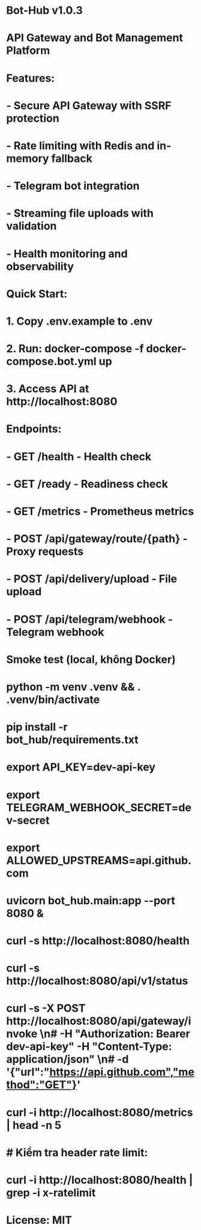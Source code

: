 # Bot-Hub v1.0.3

# API Gateway and Bot Management Platform

# Features:
# - Secure API Gateway with SSRF protection
# - Rate limiting with Redis and in-memory fallback
# - Telegram bot integration
# - Streaming file uploads with validation
# - Health monitoring and observability

# Quick Start:
# 1. Copy .env.example to .env
# 2. Run: docker-compose -f docker-compose.bot.yml up
# 3. Access API at http://localhost:8080

# Endpoints:
# - GET /health - Health check
# - GET /ready - Readiness check
# - GET /metrics - Prometheus metrics
# - POST /api/gateway/route/{path} - Proxy requests
# - POST /api/delivery/upload - File upload
# - POST /api/telegram/webhook - Telegram webhook

# Smoke test (local, không Docker)
#   python -m venv .venv && . .venv/bin/activate
#   pip install -r bot_hub/requirements.txt
#   export API_KEY=dev-api-key
#   export TELEGRAM_WEBHOOK_SECRET=dev-secret
#   export ALLOWED_UPSTREAMS=api.github.com
#   uvicorn bot_hub.main:app --port 8080 &
#   curl -s http://localhost:8080/health
#   curl -s http://localhost:8080/api/v1/status
#   curl -s -X POST http://localhost:8080/api/gateway/invoke \n#     -H "Authorization: Bearer dev-api-key" -H "Content-Type: application/json" \n#     -d '{"url":"https://api.github.com","method":"GET"}'
#   curl -i http://localhost:8080/metrics | head -n 5
#   # Kiểm tra header rate limit:
#   curl -i http://localhost:8080/health | grep -i x-ratelimit

# License: MIT
